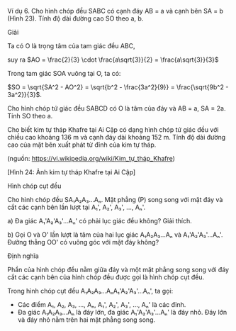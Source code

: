 Ví dụ 6. Cho hình chóp đều SABC có cạnh đáy AB = a và cạnh bên SA = b (Hình 23). Tính độ dài đường cao SO theo a, b.

Giải

Ta có O là trọng tâm của tam giác đều ABC,

suy ra $AO = \frac{2}{3} \cdot \frac{a\sqrt{3}}{2} = \frac{a\sqrt{3}}{3}$

Trong tam giác SOA vuông tại O, ta có:

$SO = \sqrt{SA^2 - AO^2} = \sqrt{b^2 - \frac{3a^2}{9}} = \frac{\sqrt{9b^2 - 3a^2}}{3}$.

Cho hình chóp tứ giác đều SABCD có O là tâm của đáy và AB = a, SA = 2a. Tính SO theo a.

Cho biết kim tự tháp Khafre tại Ai Cập có dạng hình chóp tứ giác đều với chiều cao khoảng 136 m và cạnh đáy dài khoảng 152 m. Tính độ dài đường cao của mặt bên xuất phát từ đỉnh của kim tự tháp.

(nguồn: https://vi.wikipedia.org/wiki/Kim_tự_tháp_Khafre)

[Hình 24: Ảnh kim tự tháp Khafre tại Ai Cập]

Hình chóp cụt đều

Cho hình chóp đều SA₁A₂A₃...Aₙ. Mặt phẳng (P) song song với mặt đáy và cắt các cạnh bên lần lượt tại A₁', A₂', A₃', ..., Aₙ'.

a) Đa giác A₁'A₂'A₃'...Aₙ' có phải lục giác đều không? Giải thích.

b) Gọi O và O' lần lượt là tâm của hai lục giác A₁A₂A₃...Aₙ và A₁'A₂'A₃'...Aₙ'. Đường thẳng OO' có vuông góc với mặt đáy không?

Định nghĩa

Phần của hình chóp đều nằm giữa đáy và một mặt phẳng song song với đáy cắt các cạnh bên của hình chóp đều được gọi là hình chóp cụt đều.

Trong hình chóp cụt đều A₁A₂A₃...AₙA₁'A₂'A₃'...Aₙ', ta gọi:
- Các điểm A₁, A₂, A₃, ..., Aₙ, A₁', A₂', A₃', ..., Aₙ' là các đỉnh.
- Đa giác A₁A₂A₃...Aₙ là đáy lớn, đa giác A₁'A₂'A₃'...Aₙ' là đáy nhỏ. Đáy lớn và đáy nhỏ nằm trên hai mặt phẳng song song.